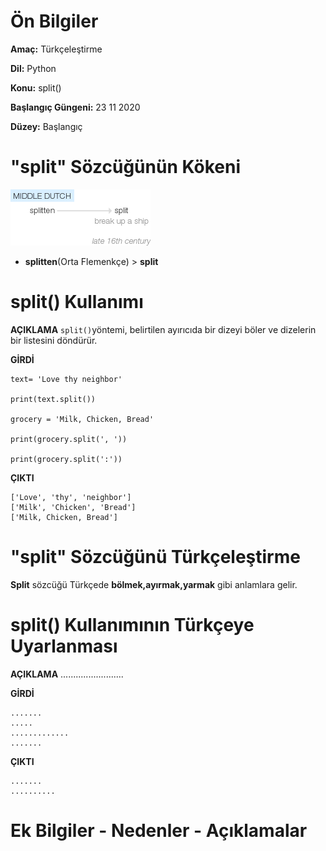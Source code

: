# Ön Bilgiler
**Amaç:** Türkçeleştirme

**Dil:** Python

**Konu:** split()

**Başlangıç Güngeni:** 23 11 2020

**Düzey:** Başlangıç 

# "split" Sözcüğünün Kökeni
![Görsel](/belgelik/görseller/kökenbilim/split.png)

- **splitten**(Orta Flemenkçe) > **split** 

# split() Kullanımı

**AÇIKLAMA**
`split()`yöntemi, belirtilen ayırıcıda bir dizeyi böler ve dizelerin bir listesini döndürür.

**GİRDİ**
```
text= 'Love thy neighbor'

print(text.split())

grocery = 'Milk, Chicken, Bread'

print(grocery.split(', '))

print(grocery.split(':'))
```
**ÇIKTI**
```
['Love', 'thy', 'neighbor']
['Milk', 'Chicken', 'Bread']
['Milk, Chicken, Bread']
```

# "split" Sözcüğünü Türkçeleştirme
**Split** sözcüğü Türkçede **bölmek,ayırmak,yarmak** gibi anlamlara gelir.

# split() Kullanımının Türkçeye Uyarlanması

**AÇIKLAMA**
.........................

**GİRDİ**
```
.......
.....
.............
.......
```
**ÇIKTI**
```
.......
..........
```
# Ek Bilgiler - Nedenler - Açıklamalar
